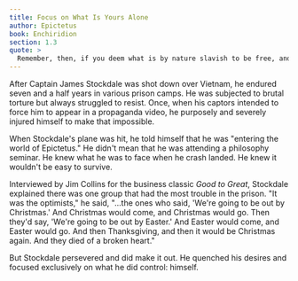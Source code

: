 ```yaml
---
title: Focus on What Is Yours Alone
author: Epictetus
book: Enchiridion
section: 1.3
quote: >
  Remember, then, if you deem what is by nature slavish to be free, and what is not your own to be yours, you will be shackled and miserable, blaming both gods and other people. But if you deem as your own only what is yours, and what belongs to others as truly not yours, then no one will ever be able to coerce or to stop you, you will find no one to blame or accuse, you will do nothing against your will, you will have no enemy, no one will harm you, because no harm can affect you.
---
```


After Captain James Stockdale was shot down over Vietnam, he endured seven and a half years in various prison camps. He was subjected to brutal torture but always struggled to resist. Once, when his captors intended to force him to appear in a propaganda video, he purposely and severely injured himself to make that impossible.

When Stockdale's plane was hit, he told himself that he was "entering the world of Epictetus." He didn't mean that he was attending a philosophy seminar. He knew what he was to face when he crash landed. He knew it wouldn't be easy to survive.

Interviewed by Jim Collins for the business classic _Good to Great_, Stockdale explained there was one group that had the most trouble in the prison. "It was the optimists," he said, "...the ones who said, 'We're going to be out by Christmas.' And Christmas would come, and Christmas would go. Then they'd say, 'We're going to be out by Easter.' And Easter would come, and Easter would go. And then Thanksgiving, and then it would be Christmas again. And they died of a broken heart."

But Stockdale persevered and did make it out. He quenched his desires and focused exclusively on what he did control: himself.
